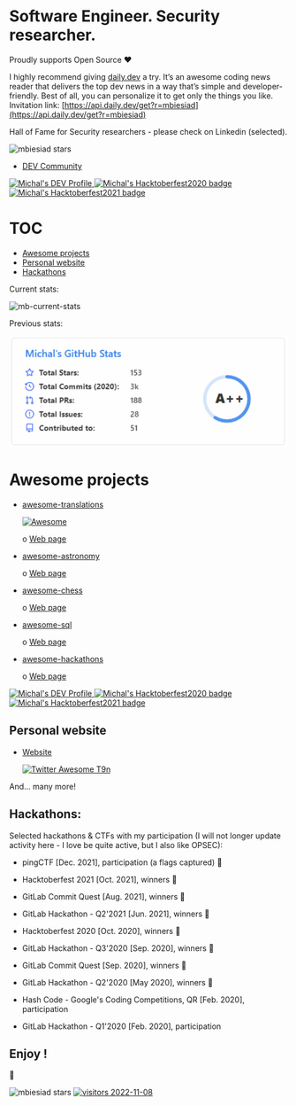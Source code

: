 # Software Engineer. Security researcher.

Proudly supports Open Source ❤

I highly recommend giving [daily.dev](http://daily.dev) a try. It’s an awesome coding news reader that delivers the top dev news in a way that’s simple and developer-friendly. Best of all, you can personalize it to get only the things you like. Invitation link:
[https://api.daily.dev/get?r=mbiesiad](https://api.daily.dev/get?r=mbiesiad)

Hall of Fame for Security researchers - please check on Linkedin (selected).

<img alt="mbiesiad stars" src="https://img.shields.io/github/stars/mbiesiad?style=social">

* [DEV Community](https://dev.to/mbiesiad)

<a href="https://dev.to/mbiesiad">
  <img src="https://d2fltix0v2e0sb.cloudfront.net/dev-badge.svg" alt="Michal's DEV Profile" height="90" width="90">
  <img src="https://res.cloudinary.com/practicaldev/image/fetch/s--ipK3ZYfm--/c_limit,f_auto,fl_progressive,q_80,w_375/https://dev-to-uploads.s3.amazonaws.com/uploads/badge/badge_image/80/hacktoberfest2020-badge_2.png" alt="Michal's Hacktoberfest2020 badge" height="90" width="90">
  <img src="https://res.cloudinary.com/practicaldev/image/fetch/s--cm4PWdMq--/c_limit,f_auto,fl_progressive,q_80,w_375/https://dev-to-uploads.s3.amazonaws.com/uploads/badge/badge_image/131/hacktoberfest-2021-badge.png" alt="Michal's Hacktoberfest2021 badge" height="90" width="90">
</a>

# TOC
* [Awesome projects](#awesome-projects)
* [Personal website](#personal-website)
* [Hackathons](#hackathons)

Current stats:

![mb-current-stats](https://github-readme-stats.vercel.app/api?username=mbiesiad&show_icons=true)

Previous stats:

![mb-previous-stats](/src/images/mb-github-stats-2020.PNG)

# Awesome projects

* [awesome-translations](https://github.com/mbiesiad/awesome-translations)

  [![Awesome](https://awesome.re/badge.svg)](https://awesome.re)
  
  o [Web page](https://mbiesiad.github.io/awesome-translations)

* [awesome-astronomy](https://github.com/mbiesiad/awesome-astronomy)

  o [Web page](https://mbiesiad.github.io/awesome-astronomy)

* [awesome-chess](https://github.com/mbiesiad/awesome-chess)

  o [Web page](https://mbiesiad.github.io/awesome-chess)

* [awesome-sql](https://github.com/mbiesiad/awesome-sql)

  o [Web page](https://mbiesiad.github.io/awesome-sql)
  
* [awesome-hackathons](https://github.com/mbiesiad/awesome-hackathons)

  o [Web page](https://mbiesiad.github.io/awesome-hackathons)



<a href="https://dev.to/mbiesiad">
  <img src="https://d2fltix0v2e0sb.cloudfront.net/dev-badge.svg" alt="Michal's DEV Profile" height="90" width="90">
  <img src="https://res.cloudinary.com/practicaldev/image/fetch/s--ipK3ZYfm--/c_limit,f_auto,fl_progressive,q_80,w_375/https://dev-to-uploads.s3.amazonaws.com/uploads/badge/badge_image/80/hacktoberfest2020-badge_2.png" alt="Michal's Hacktoberfest2020 badge" height="90" width="90">
  <img src="https://res.cloudinary.com/practicaldev/image/fetch/s--cm4PWdMq--/c_limit,f_auto,fl_progressive,q_80,w_375/https://dev-to-uploads.s3.amazonaws.com/uploads/badge/badge_image/131/hacktoberfest-2021-badge.png" alt="Michal's Hacktoberfest2021 badge" height="90" width="90">
</a>

## Personal website

* [Website](https://biesiadamichal.com/)


  [![Twitter Awesome T9n](https://user-images.githubusercontent.com/18367606/124168019-dea85e80-daa4-11eb-9044-c3935a160e28.png)](https://twitter.com/awesome__re/status/1369324519387783176)

And... many more!

## Hackathons:

Selected hackathons & CTFs with my participation (I will not longer update activity here - I love be quite active, but I also like OPSEC):

* pingCTF [Dec. 2021], participation (a flags captured) :triangular_flag_on_post:

* Hacktoberfest 2021 [Oct. 2021], winners :tada:

* GitLab Commit Quest [Aug. 2021], winners :tada:

* GitLab Hackathon - Q2'2021 [Jun. 2021], winners :tada:

* Hacktoberfest 2020 [Oct. 2020], winners :tada:

* GitLab Hackathon - Q3'2020 [Sep. 2020], winners :tada:

* GitLab Commit Quest [Sep. 2020], winners :tada:

* GitLab Hackathon - Q2'2020 [May 2020], winners :tada:

* Hash Code - Google's Coding Competitions, QR [Feb. 2020], participation

* GitLab Hackathon - Q1'2020 [Feb. 2020], participation

## Enjoy !

:rocket:

<img alt="mbiesiad stars" src="https://img.shields.io/github/stars/mbiesiad?style=social">

<a href="https://github.com/antonkomarev/github-profile-views-counter">
    <img src="https://komarev.com/ghpvc/?username=mbiesiad&color=red&plastic" alt="visitors 2022-11-08">
</a>
